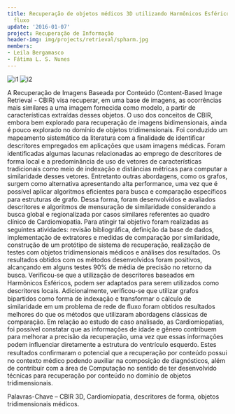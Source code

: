 ```yaml
---
title: Recuperação de objetos médicos 3D utilizando Harmônicos Esféricos e redes de
  fluxo
update: '2016-01-07'
project: Recuperação de Informação
header-img: img/projects/retrieval/spharm.jpg
members:
- Leila Bergamasco
- Fátima L. S. Nunes
---
```


![i1](http://lapis.each.usp.br/img/projects/retrieval/corepyx1.PNG) ![i2](http://lapis.each.usp.br/img/projects/retrieval/corepyx2.PNG)

A Recuperação de Imagens Baseada por Conteúdo (Content-Based Image Retrieval - CBIR) visa recuperar, em uma base de imagens, as ocorrências mais similares a uma imagem fornecida como modelo, a partir de características extraídas desses objetos. O uso dos conceitos de CBIR, embora bem explorado para recuperação de imagens bidimensionais, ainda é pouco explorado no domínio de objetos tridimensionais. Foi conduzido um mapeamento sistemático da literatura com a ﬁnalidade de identiﬁcar descritores empregados em aplicações que usam imagens médicas. Foram identiﬁcadas algumas lacunas relacionadas ao emprego de descritores de forma local e a predominância de uso de vetores de características tradicionais como meio de indexação e distâncias métricas para computar a similaridade desses vetores. Entretanto outras abordagens, como os grafos, surgem como alternativa apresentando alta performance, uma vez que é possível aplicar algoritmos eﬁcientes para busca e comparação especíﬁcos para estruturas de grafo. Dessa forma, foram desenvolvidos e avaliados descritores e algoritmos de mensuração de similaridade considerando a busca global e regionalizada por casos similares referentes ao quadro clínico de Cardiomiopatia. Para atingir tal objetivo foram realizadas as seguintes atividades: revisão bibliográﬁca, deﬁnição da base de dados, implementação de extratores e medidas de comparação por similaridade, construção de um protótipo de sistema de recuperação, realização de testes com objetos tridimensionais médicos e análises dos resultados. Os resultados obtidos com os métodos desenvolvidos foram positivos, alcançando em alguns testes 90% de média de precisão no retorno da busca. Veriﬁcou-se que a utilização de descritores baseados em Harmônicos Esféricos, podem ser adaptados para serem utilizados como descritores locais. Adicionalmente, veriﬁcou-se que utilizar grafos bipartidos como forma de indexação e transformar o cálculo de similaridade em um problema de rede de ﬂuxo foram obtidos resultados melhores do que os métodos que utilizaram abordagens clássicas de comparação. Em relação ao estudo de caso analisado, as Cardiomiopatias, foi possível constatar que as informações de idade e gênero contribuem para melhorar a precisão da recuperação, uma vez que essas informações podem inﬂuenciar diretamente a estrutura do ventrículo esquerdo. Estes resultados conﬁrmaram o potencial que a recuperação por conteúdo possui no contexto médico podendo auxiliar na composição de diagnósticos, além de contribuir com a área de Computação no sentido de ter desenvolvido técnicas para recuperação por conteúdo no domínio de objetos tridimensionais.


Palavras-Chave – CBIR 3D, Cardiomiopatia, descritores de forma, objetos tridimensionais médicos.
